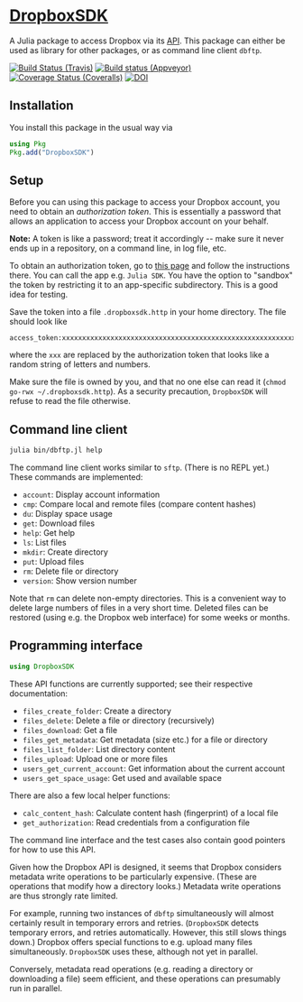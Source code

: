 # [DropboxSDK](https://github.com/eschnett/DropboxSDK.jl)

A Julia package to access Dropbox via its
[API](https://www.dropbox.com/developers/documentation/http). This
package can either be used as library for other packages, or as
command line client `dbftp`.

[![Build Status (Travis)](https://travis-ci.org/eschnett/DropboxSDK.jl.svg?branch=master)](https://travis-ci.org/eschnett/DropboxSDK.jl)
[![Build status (Appveyor)](https://ci.appveyor.com/api/projects/status/eo7ajcctw4666pxm?svg=true)](https://ci.appveyor.com/project/eschnett/dropboxsdk-jl)
[![Coverage Status (Coveralls)](https://coveralls.io/repos/github/eschnett/DropboxSDK.jl/badge.svg?branch=master)](https://coveralls.io/github/eschnett/DropboxSDK.jl?branch=master)
[![DOI](https://zenodo.org/badge/175658475.svg)](https://zenodo.org/badge/latestdoi/175658475)



## Installation

You install this package in the usual way via

```Julia
using Pkg
Pkg.add("DropboxSDK")
```



## Setup

Before you can using this package to access your Dropbox account, you
need to obtain an *authorization token*. This is essentially a
password that allows an application to access your Dropbox account on
your behalf. 

**Note:** A token is like a password; treat it accordingly -- make
sure it never ends up in a repository, on a command line, in log file,
etc.

To obtain an authorization token, go to [this
page](https://www.dropbox.com/developers/apps/create) and follow the
instructions there. You can call the app e.g. `Julia SDK`. You have
the option to "sandbox" the token by restricting it to an app-specific
subdirectory. This is a good idea for testing.

Save the token into a file `.dropboxsdk.http` in your home directory.
The file should look like

```
access_token:xxxxxxxxxxxxxxxxxxxxxxxxxxxxxxxxxxxxxxxxxxxxxxxxxxxxxxxxxxxxxxxx
```

where the `xxx` are replaced by the authorization token that looks
like a random string of letters and numbers.

Make sure the file is owned by you, and that no one else can read it
(`chmod go-rwx ~/.dropboxsdk.http`). As a security precaution,
`DropboxSDK` will refuse to read the file otherwise.



## Command line client

```sh
julia bin/dbftp.jl help
```

The command line client works similar to `sftp`. (There is no REPL
yet.) These commands are implemented:

- `account`: Display account information
- `cmp`: Compare local and remote files (compare content hashes)
- `du`: Display space usage
- `get`: Download files
- `help`: Get help
- `ls`: List files
- `mkdir`: Create directory
- `put`: Upload files
- `rm`: Delete file or directory
- `version`: Show version number

Note that `rm` can delete non-empty directories. This is a convenient
way to delete large numbers of files in a very short time. Deleted
files can be restored (using e.g. the Dropbox web interface) for some
weeks or months.



## Programming interface

```Julia
using DropboxSDK
```

These API functions are currently supported; see their respective
documentation:

- `files_create_folder`: Create a directory
- `files_delete`: Delete a file or directory (recursively)
- `files_download`: Get a file
- `files_get_metadata`: Get metadata (size etc.) for a file or directory
- `files_list_folder`: List directory content
- `files_upload`: Upload one or more files
- `users_get_current_account`: Get information about the current account
- `users_get_space_usage`: Get used and available space

There are also a few local helper functions:

- `calc_content_hash`: Calculate content hash (fingerprint) of a local
  file
- `get_authorization`: Read credentials from a configuration file

The command line interface and the test cases also contain good
pointers for how to use this API.

Given how the Dropbox API is designed, it seems that Dropbox considers
metadata write operations to be particularly expensive. (These are
operations that modify how a directory looks.) Metadata write
operations are thus strongly rate limited.

For example, running two instances of `dbftp` simultaneously will
almost certainly result in temporary errors and retries. (`DropboxSDK`
detects temporary errors, and retries automatically. However, this
still slows things down.) Dropbox offers special functions to e.g.
upload many files simultaneously. `DropboxSDK` uses these, although
not yet in parallel.

Conversely, metadata read operations (e.g. reading a directory or
downloading a file) seem efficient, and these operations can
presumably run in parallel.
